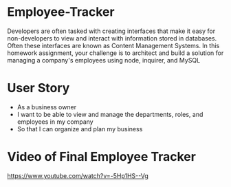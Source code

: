 # Employee-Tracker
Developers are often tasked with creating interfaces that make it easy for non-developers to view and interact with information stored in databases. Often these interfaces are known as Content Management Systems. In this homework assignment, your challenge is to architect and build a solution for managing a company's employees using node, inquirer, and MySQL

# User Story
* As a business owner
* I want to be able to view and manage the departments, roles, and employees in my company
* So that I can organize and plan my business



# Video of Final Employee Tracker
https://www.youtube.com/watch?v=-5Hp1HS--Vg
